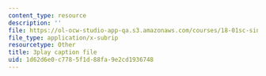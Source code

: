 ```yaml
---
content_type: resource
description: ''
file: https://ol-ocw-studio-app-qa.s3.amazonaws.com/courses/18-01sc-single-variable-calculus-fall-2010/1d62d6e0c7785f1d88fa9e2cd1936748_BGE3wb7H2PA.vtt
file_type: application/x-subrip
resourcetype: Other
title: 3play caption file
uid: 1d62d6e0-c778-5f1d-88fa-9e2cd1936748
---
```

